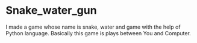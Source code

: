 # Snake_water_gun
I made a game whose name is snake, water and game with the help of Python language. Basically this game is plays between You and Computer. 
